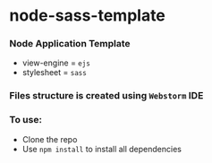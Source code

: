 # node-sass-template

### Node Application Template

- view-engine = `ejs`
- stylesheet = `sass`

### Files structure is created using `Webstorm` IDE


### To use:
- Clone the repo
- Use `npm install` to install all dependencies
